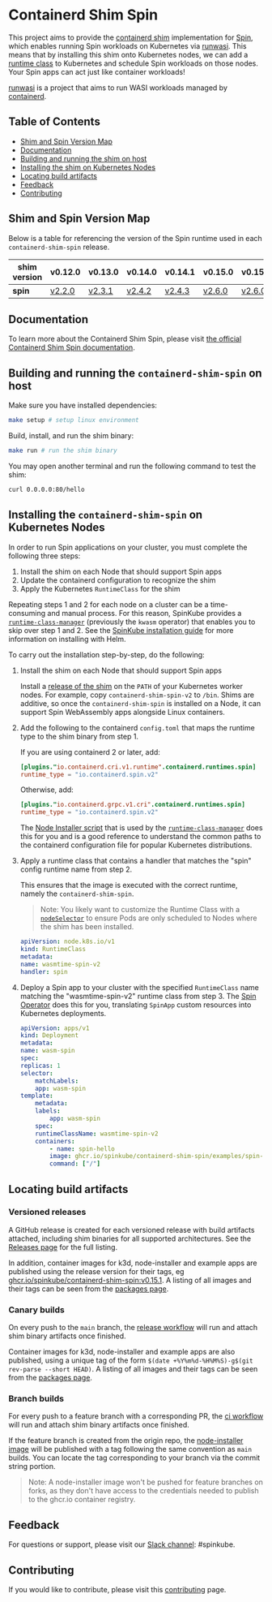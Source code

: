 # Containerd Shim Spin

This project aims to provide the [containerd shim](https://github.com/containerd/containerd/blob/main/core/runtime/v2/README.md#runtime-shim) implementation for [Spin](https://developer.fermyon.com/spin), which enables running Spin workloads on Kubernetes via [runwasi](https://github.com/deislabs/runwasi). This means that by installing this shim onto Kubernetes nodes, we can add a [runtime class](https://kubernetes.io/docs/concepts/containers/runtime-class/) to Kubernetes and schedule Spin workloads on those nodes. Your Spin apps can act just like container workloads!

[runwasi](https://github.com/deislabs/runwasi) is a project that aims to run WASI workloads managed by [containerd](https://containerd.io/).

## Table of Contents

- [Shim and Spin Version Map](#shim-and-spin-version-map)
- [Documentation](#documentation)
- [Building and running the shim on host](#building-and-running-the-containerd-shim-spin-on-host)
- [Installing the shim on Kubernetes Nodes](#installing-the-containerd-shim-spin-on-kubernetes-nodes)
- [Locating build artifacts](#locating-build-artifacts)
- [Feedback](#feedback)
- [Contributing](#contributing)

## Shim and Spin Version Map

Below is a table for referencing the version of the Spin runtime used in each `containerd-shim-spin` release.

| **shim version** | v0.12.0                                                       | v0.13.0                                                       | v0.14.0                                                       | v0.14.1                                                       | v0.15.0                                                       | v0.15.1                                                       | v0.16.0    | v0.17.0    |
| ---------------- | ------------------------------------------------------------- | ------------------------------------------------------------- | ------------------------------------------------------------- | ------------------------------------------------------------- | ------------------------------------------------------------- | ------------------------------------------------------------- | --- | --- |
| **spin**         | [v2.2.0](https://github.com/fermyon/spin/releases/tag/v2.2.0) | [v2.3.1](https://github.com/fermyon/spin/releases/tag/v2.3.1) | [v2.4.2](https://github.com/fermyon/spin/releases/tag/v2.4.2) | [v2.4.3](https://github.com/fermyon/spin/releases/tag/v2.4.3) | [v2.6.0](https://github.com/fermyon/spin/releases/tag/v2.6.0) | [v2.6.0](https://github.com/fermyon/spin/releases/tag/v2.6.0) | [v2.6.0](https://github.com/fermyon/spin/releases/tag/v2.6.0) | [v3.0.0](https://github.com/fermyon/spin/releases/tag/v3.0.0) |

## Documentation

To learn more about the Containerd Shim Spin, please visit [the official Containerd Shim Spin documentation](https://www.spinkube.dev/docs/topics/architecture/#containerd-shim-spin).

## Building and running the `containerd-shim-spin` on host

Make sure you have installed dependencies:
```bash
make setup # setup linux environment
```

Build, install, and run the shim binary:

```bash
make run # run the shim binary
```

You may open another terminal and run the following command to test the shim:
```bash
curl 0.0.0.0:80/hello
```

## Installing the `containerd-shim-spin` on Kubernetes Nodes

In order to run Spin applications on your cluster, you must complete the following three steps:

1. Install the shim on each Node that should support Spin apps
2. Update the containerd configuration to recognize the shim
3. Apply the Kubernetes `RuntimeClass` for the shim

Repeating steps 1 and 2 for each node on a cluster can be a time-consuming and manual process. For this reason, SpinKube provides a [`runtime-class-manager`](https://www.spinkube.dev/docs/topics/architecture/#runtime-class-manager) (previously the `kwasm` operator) that enables you to skip over step 1 and 2. See the [SpinKube installation guide](https://www.spinkube.dev/docs/install/installing-with-helm/) for more information on installing with Helm.

To carry out the installation step-by-step, do the following:

1. Install the shim on each Node that should support Spin apps

    Install a [release of the shim](https://github.com/spinkube/containerd-shim-spin/releases) on the `PATH` of your Kubernetes worker nodes. For example, copy `containerd-shim-spin-v2` to `/bin`. Shims are additive, so once the `containerd-shim-spin` is installed on a Node, it can support Spin WebAssembly apps alongside Linux containers.

2. Add the following to the containerd `config.toml` that maps the runtime type to the shim binary from step 1.

    If you are using containerd 2 or later, add:

    ```toml
    [plugins."io.containerd.cri.v1.runtime".containerd.runtimes.spin]
    runtime_type = "io.containerd.spin.v2"
    ```

    Otherwise, add:

    ```toml
    [plugins."io.containerd.grpc.v1.cri".containerd.runtimes.spin]
    runtime_type = "io.containerd.spin.v2"
    ```

    The [Node Installer script](./node-installer/script/installer.sh) that is used by the [`runtime-class-manager`](https://www.spinkube.dev/docs/topics/architecture/#runtime-class-manager) does this for you and is a good reference to understand the common paths to the containerd configuration file for popular Kubernetes distributions.

3. Apply a runtime class that contains a handler that matches the "spin" config runtime name from step 2.

    This ensures that the image is executed with the correct runtime, namely the `containerd-shim-spin`.

    > Note: You likely want to customize the Runtime Class with a [`nodeSelector`](https://kubernetes.io/docs/concepts/scheduling-eviction/assign-pod-node/#nodeselector) to ensure Pods are only scheduled to Nodes where the shim has been installed.

    ```yaml
    apiVersion: node.k8s.io/v1
    kind: RuntimeClass
    metadata:
    name: wasmtime-spin-v2
    handler: spin

    ```

4. Deploy a Spin app to your cluster with the specified `RuntimeClass` name matching the "wasmtime-spin-v2" runtime class from step 3. The [Spin Operator](../spin-operator/_index.md) does this for you, translating `SpinApp` custom resources into Kubernetes deployments.

    ```yaml
    apiVersion: apps/v1
    kind: Deployment
    metadata:
    name: wasm-spin
    spec:
    replicas: 1
    selector:
        matchLabels:
        app: wasm-spin
    template:
        metadata:
        labels:
            app: wasm-spin
        spec:
        runtimeClassName: wasmtime-spin-v2
        containers:
            - name: spin-hello
            image: ghcr.io/spinkube/containerd-shim-spin/examples/spin-rust-hello:v0.13.0
            command: ["/"]
    ```

## Locating build artifacts

### Versioned releases

A GitHub release is created for each versioned release with build artifacts attached, including shim binaries for all supported architectures. See the [Releases page](https://github.com/spinkube/containerd-shim-spin/releases) for the full listing.

In addition, container images for k3d, node-installer and example apps are published using the release version for their tags, eg [ghcr.io/spinkube/containerd-shim-spin:v0.15.1](https://github.com/spinkube/containerd-shim-spin/pkgs/container/containerd-shim-spin%2Fnode-installer/240852005?tag=v0.15.1). A listing of all images and their tags can be seen from the [packages page](https://github.com/orgs/spinkube/packages?repo_name=containerd-shim-spin).

### Canary builds

On every push to the `main` branch, the [release workflow](https://github.com/spinkube/containerd-shim-spin/actions/workflows/release.yaml) will run and attach shim binary artifacts once finished.

Container images for k3d, node-installer and example apps are also published, using a unique tag of the form `$(date +%Y%m%d-%H%M%S)-g$(git rev-parse --short HEAD)`. A listing of all images and their tags can be seen from the [packages page](https://github.com/orgs/spinkube/packages?repo_name=containerd-shim-spin).

### Branch builds

For every push to a feature branch with a corresponding PR, the [ci workflow](https://github.com/spinkube/containerd-shim-spin/actions/workflows/ci.yaml) will run and attach shim binary artifacts once finished.

If the feature branch is created from the origin repo, the [node-installer image](https://github.com/spinkube/containerd-shim-spin/pkgs/container/containerd-shim-spin%2Fnode-installer) will be published with a tag following the same convention as `main` builds. You can locate the tag corresponding to your branch via the commit string portion.

> Note: A node-installer image won't be pushed for feature branches on forks, as they don't have access to the credentials needed to publish to the ghcr.io container registry.

## Feedback

For questions or support, please visit our [Slack channel](https://cloud-native.slack.com/archives/C06PC7JA1EE): #spinkube. 

## Contributing

If you would like to contribute, please visit this [contributing](https://www.spinkube.dev/docs/contrib/) page.